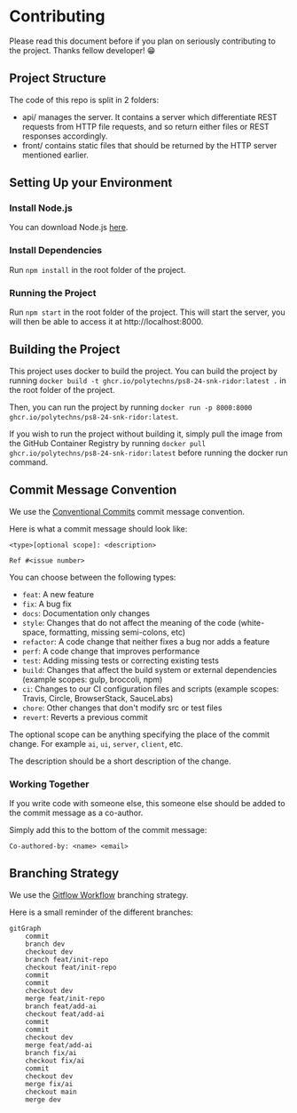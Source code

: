 # Contributing

Please read this document before if you plan on seriously contributing to the project. Thanks fellow developer! 😁

## Project Structure

The code of this repo is split in 2 folders:

-   api/ manages the server. It contains a server which differentiate REST requests from HTTP file requests, and so
    return either files or REST responses accordingly.
-   front/ contains static files that should be returned by the HTTP server mentioned earlier.

## Setting Up your Environment

### Install Node.js

You can download Node.js [here](https://nodejs.org/en/download/).

### Install Dependencies

Run `npm install` in the root folder of the project.

### Running the Project

Run `npm start` in the root folder of the project. This will start the server, you will then be able to access it at http://localhost:8000.

## Building the Project

This project uses docker to build the project. You can build the project by running `docker build -t ghcr.io/polytechns/ps8-24-snk-ridor:latest .` in the root folder of the project.

Then, you can run the project by running `docker run -p 8000:8000 ghcr.io/polytechns/ps8-24-snk-ridor:latest`.

If you wish to run the project without building it, simply pull the image from the GitHub Container Registry by running `docker pull ghcr.io/polytechns/ps8-24-snk-ridor:latest` before running the docker run command.

## Commit Message Convention

We use the [Conventional Commits](https://www.conventionalcommits.org/en/v1.0.0/) commit message convention.

Here is what a commit message should look like:

```
<type>[optional scope]: <description>

Ref #<issue number>
```

You can choose between the following types:

-   `feat`: A new feature
-   `fix`: A bug fix
-   `docs`: Documentation only changes
-   `style`: Changes that do not affect the meaning of the code (white-space, formatting, missing semi-colons, etc)
-   `refactor`: A code change that neither fixes a bug nor adds a feature
-   `perf`: A code change that improves performance
-   `test`: Adding missing tests or correcting existing tests
-   `build`: Changes that affect the build system or external dependencies (example scopes: gulp, broccoli, npm)
-   `ci`: Changes to our CI configuration files and scripts (example scopes: Travis, Circle, BrowserStack, SauceLabs)
-   `chore`: Other changes that don't modify src or test files
-   `revert`: Reverts a previous commit

The optional scope can be anything specifying the place of the commit change. For example `ai`, `ui`, `server`, `client`, etc.

The description should be a short description of the change.

### Working Together

If you write code with someone else, this someone else should be added to the commit message as a co-author.

Simply add this to the bottom of the commit message:

```
Co-authored-by: <name> <email>
```

## Branching Strategy

We use the [Gitflow Workflow](https://www.atlassian.com/git/tutorials/comparing-workflows/gitflow-workflow) branching strategy.

Here is a small reminder of the different branches:

```mermaid
gitGraph
    commit
    branch dev
    checkout dev
    branch feat/init-repo
    checkout feat/init-repo
    commit
    commit
    checkout dev
    merge feat/init-repo
    branch feat/add-ai
    checkout feat/add-ai
    commit
    commit
    checkout dev
    merge feat/add-ai
    branch fix/ai
    checkout fix/ai
    commit
    checkout dev
    merge fix/ai
    checkout main
    merge dev
```
